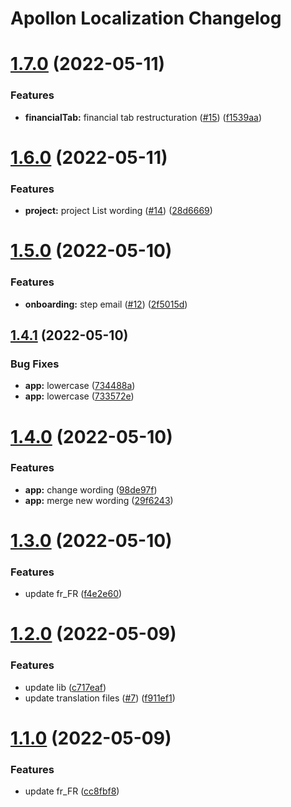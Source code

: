# Apollon Localization Changelog

# [1.7.0](https://github.com/masteos/apollon-localization/compare/v1.6.0...v1.7.0) (2022-05-11)


### Features

* **financialTab:** financial tab restructuration ([#15](https://github.com/masteos/apollon-localization/issues/15)) ([f1539aa](https://github.com/masteos/apollon-localization/commit/f1539aa4cc618c32d93154f9d503d9d73142b593))

# [1.6.0](https://github.com/masteos/apollon-localization/compare/v1.5.0...v1.6.0) (2022-05-11)


### Features

* **project:** project List wording ([#14](https://github.com/masteos/apollon-localization/issues/14)) ([28d6669](https://github.com/masteos/apollon-localization/commit/28d6669d71b7a99ab49d61353980616b6accfec6))

# [1.5.0](https://github.com/masteos/apollon-localization/compare/v1.4.1...v1.5.0) (2022-05-10)


### Features

* **onboarding:** step email ([#12](https://github.com/masteos/apollon-localization/issues/12)) ([2f5015d](https://github.com/masteos/apollon-localization/commit/2f5015d8ad1817360a1725a5f51badf3772d5b1d))

## [1.4.1](https://github.com/masteos/apollon-localization/compare/v1.4.0...v1.4.1) (2022-05-10)


### Bug Fixes

* **app:** lowercase ([734488a](https://github.com/masteos/apollon-localization/commit/734488a8eed9459f32164039fb1085457da2ed22))
* **app:** lowercase ([733572e](https://github.com/masteos/apollon-localization/commit/733572e4e930a015108dfc39f9f9ca645050f79e))

# [1.4.0](https://github.com/masteos/apollon-localization/compare/v1.3.0...v1.4.0) (2022-05-10)


### Features

* **app:** change wording ([98de97f](https://github.com/masteos/apollon-localization/commit/98de97f537574466ae39d02a78df652a60cb80ea))
* **app:** merge new wording ([29f6243](https://github.com/masteos/apollon-localization/commit/29f6243f4a22f15cc78705d0e4475f42cafee7fc))

# [1.3.0](https://github.com/masteos/apollon-localization/compare/v1.2.0...v1.3.0) (2022-05-10)


### Features

* update fr_FR ([f4e2e60](https://github.com/masteos/apollon-localization/commit/f4e2e6083818d6e9932842d13bfadfdf8a9af13f))

# [1.2.0](https://github.com/masteos/apollon-localization/compare/v1.1.0...v1.2.0) (2022-05-09)


### Features

* update lib ([c717eaf](https://github.com/masteos/apollon-localization/commit/c717eafafa1efbc9f2a3ad54eb062db56c1bba9e))
* update translation files ([#7](https://github.com/masteos/apollon-localization/issues/7)) ([f911ef1](https://github.com/masteos/apollon-localization/commit/f911ef15ad5694cd6f05d93d109b274f01b1b299))

# [1.1.0](https://github.com/masteos/apollon-localization/compare/v1.0.0...v1.1.0) (2022-05-09)


### Features

* update fr_FR ([cc8fbf8](https://github.com/masteos/apollon-localization/commit/cc8fbf8358ccb6726055f136c1094ebb25899666))
